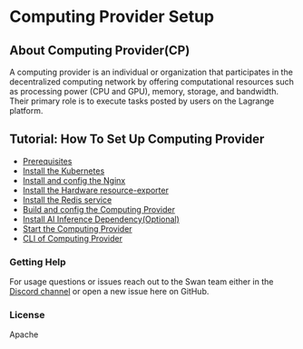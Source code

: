 # Computing Provider Setup

## About Computing Provider(CP)

A computing provider is an individual or organization that participates in the decentralized computing network by offering computational resources such as processing power (CPU and GPU), memory, storage, and bandwidth. Their primary role is to execute tasks posted by users on the Lagrange platform.

## Tutorial: How To Set Up Computing Provider

* [Prerequisites](prerequisites.md)
* [Install the Kubernetes](install-the-kubernetes.md)
* [Install and config the Nginx](install-and-config-the-nginx.md)
* [Install the Hardware resource-exporter](install-the-hardware-resource-exporter.md)
* [Install the Redis service](install-the-redis-service.md)
* [Build and config the Computing Provider](build-and-config-the-computing-provider.md)
* [Install AI Inference Dependency(Optional)](install-ai-inference-dependency-optional.md)
* [Start the Computing Provider](install-ai-inference-dependency-optional.md)
* [CLI of Computing Provider](cli-of-computing-provider.md)

### Getting Help

For usage questions or issues reach out to the Swan team either in the [Discord channel](https://discord.gg/3uQUWzaS7U) or open a new issue here on GitHub.

### License

Apache
